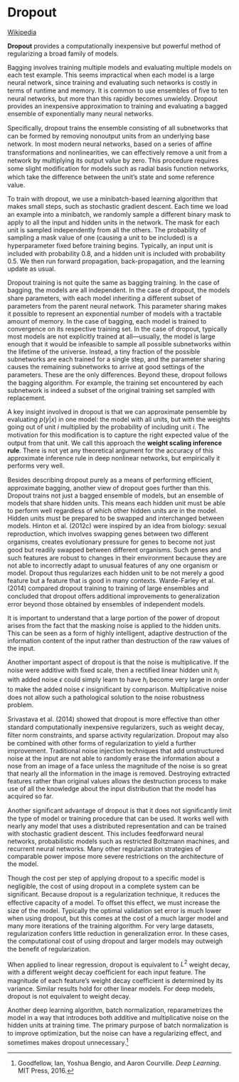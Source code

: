 # Dropout
[Wikipedia](https://en.wikipedia.org/wiki/Dilution_(neural_networks))

**Dropout** provides a computationally inexpensive but powerful method of regularizing a broad family of models.

Bagging involves training multiple models and evaluating multiple models on each test example. This seems impractical when each model is a large neural network, since training and evaluating such networks is costly in terms of runtime and memory. It is common to use ensembles of ﬁve to ten neural networks, but more than this rapidly becomes unwieldy. Dropout provides an inexpensive approximation to training and evaluating a bagged ensemble of exponentially many neural networks.

Speciﬁcally, dropout trains the ensemble consisting of all subnetworks that can be formed by removing nonoutput units from an underlying base network. In most modern neural networks, based on a series of aﬃne transformations and nonlinearities, we can eﬀectively remove a unit from a network by multiplying its output value by zero. This procedure requires some slight modiﬁcation for models such as radial basis function networks, which take the diﬀerence between the unit’s state and some reference value.

To train with dropout, we use a minibatch-based learning algorithm that makes small steps, such as stochastic gradient descent. Each time we load an example into a minibatch, we randomly sample a diﬀerent binary mask to apply to all the input and hidden units in the network. The mask for each unit is sampled independently from all the others. The probability of sampling a mask value of one (causing a unit to be included) is a hyperparameter ﬁxed before training begins. Typically, an input unit is included with probability $0.8$, and a hidden unit is included with probability $0.5$. We then run forward propagation, back-propagation, and the learning update as usual.

Dropout training is not quite the same as bagging training. In the case of bagging, the models are all independent. In the case of dropout, the models share parameters, with each model inheriting a diﬀerent subset of parameters from the parent neural network. This parameter sharing makes it possible to represent an exponential number of models with a tractable amount of memory. In the case of bagging, each model is trained to convergence on its respective training set. In the case of dropout, typically most models are not explicitly trained at all—usually, the model is large enough that it would be infeasible to sample all possible subnetworks within the lifetime of the universe. Instead, a tiny fraction of the possible subnetworks are each trained for a single step, and the parameter sharing causes the remaining subnetworks to arrive at good settings of the parameters. These are the only diﬀerences. Beyond these, dropout follows the bagging algorithm. For example, the training set encountered by each subnetwork is indeed a subset of the original training set sampled with replacement.

A key insight involved in dropout is that we can approximate pensemble by evaluating $p(y | x)$ in one model: the model with all units, but with the weights going out of unit $i$ multiplied by the probability of including unit $i$. The motivation for this modiﬁcation is to capture the right expected value of the output from that unit. We call this approach the **weight scaling inference rule**. There is not yet any theoretical argument for the accuracy of this approximate inference rule in deep nonlinear networks, but empirically it performs very well.

Besides describing dropout purely as a means of performing eﬃcient, approximate bagging, another view of dropout goes further than this. Dropout trains not just a bagged ensemble of models, but an ensemble of models that share hidden units. This means each hidden unit must be able to perform well regardless of which other hidden units are in the model. Hidden units must be prepared to be swapped and interchanged between models. Hinton et al. (2012c) were inspired by an idea from biology: sexual reproduction, which involves swapping genes between two diﬀerent organisms, creates evolutionary pressure for genes to become not just good but readily swapped between diﬀerent organisms. Such genes and such features are robust to changes in their environment because they are not able to incorrectly adapt to unusual features of any one organism or model. Dropout thus regularizes each hidden unit to be not merely a good feature but a feature that is good in many contexts. Warde-Farley et al. (2014) compared dropout training to training of large ensembles and concluded that dropout oﬀers additional improvements to generalization error beyond those obtained by ensembles of independent models.

It is important to understand that a large portion of the power of dropout arises from the fact that the masking noise is applied to the hidden units. This can be seen as a form of highly intelligent, adaptive destruction of the information content of the input rather than destruction of the raw values of the input. 

Another important aspect of dropout is that the noise is multiplicative. If the noise were additive with ﬁxed scale, then a rectiﬁed linear hidden unit $h_i$ with added noise $\epsilon$ could simply learn to have $h_i$ become very large in order to make the added noise $\epsilon$ insigniﬁcant by comparison. Multiplicative noise does not allow such a pathological solution to the noise robustness problem.

Srivastava et al. (2014) showed that dropout is more eﬀective than other standard computationally inexpensive regularizers, such as weight decay, ﬁlter norm constraints, and sparse activity regularization. Dropout may also be combined with other forms of regularization to yield a further improvement. Traditional noise injection techniques that add unstructured noise at the input are not able to randomly erase the information about a nose from an image of a face unless the magnitude of the noise is so great that nearly all the information in the image is removed. Destroying extracted features rather than original values allows the destruction process to make use of all the knowledge about the input distribution that the model has acquired so far.

Another signiﬁcant advantage of dropout is that it does not signiﬁcantly limit the type of model or training procedure that can be used. It works well with nearly any model that uses a distributed representation and can be trained with stochastic gradient descent. This includes feedforward neural networks, probabilistic models such as restricted Boltzmann machines, and recurrent neural networks. Many other regularization strategies of comparable power impose more severe restrictions on the architecture of the model.

Though the cost per step of applying dropout to a speciﬁc model is negligible, the cost of using dropout in a complete system can be signiﬁcant. Because dropout is a regularization technique, it reduces the eﬀective capacity of a model. To oﬀset this eﬀect, we must increase the size of the model. Typically the optimal validation set error is much lower when using dropout, but this comes at the cost of a much larger model and many more iterations of the training algorithm. For very large datasets, regularization confers little reduction in generalization error. In these cases, the computational cost of using dropout and larger models may outweigh the beneﬁt of regularization.

When applied to linear regression, dropout is equivalent to $L^2$ weight decay, with a diﬀerent weight decay coeﬃcient for each input feature. The magnitude of each feature’s weight decay coeﬃcient is determined by its variance. Similar results hold for other linear models. For deep models, dropout is not equivalent to weight decay.

Another deep learning algorithm, batch normalization, reparametrizes the model in a way that introduces both additive and multiplicative noise on the hidden units at training time. The primary purpose of batch normalization is to improve optimization, but the noise can have a regularizing eﬀect, and sometimes makes dropout unnecessary.[^deeplearning]


[^deeplearning]: Goodfellow, Ian, Yoshua Bengio, and Aaron Courville. _Deep Learning_. MIT Press, 2016.
